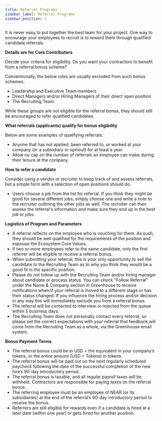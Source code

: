 ```yaml
---
title: Referral Programs
sidebar_label: Referral Programs
sidebar_position: 2
---
```


It is never easy to put together the best team for your project. One way to encourage your employees to recruit is to reward them through qualified candidate referrals. 

**Details are for Core Contributors**

Decide your criteria for eligibility. Do you want your contractors to benefit from a referral bonus scheme? 

Conventionally, the below roles are usually excluded from such bonus schemes.



* Leadership and Executive Team members
* Direct Managers and/or Hiring Managers of their direct open position
* The Recruiting Team

While these groups are not eligible for the referral bonus, they should still be encouraged to refer qualified candidates.

**What referrals (applicants) qualify for bonus eligibility**

Below are some examples of qualifying referrals:



* Anyone that has not applied, been referred to, or worked at your company (or a subsidiary or spinout) for at least a year.
* Allow no cap on the number of referrals an employee can make during their tenure at the company.

**How to refer a candidate**

Consider using a vendor or recruiter to keep track of and assess referrals, but a simple form with a selection of open positions should do. 



* Users choose a job from the list for referral. If you think they might be good for several different jobs, simply choose one and write a note to the recruiter outlining the other jobs as well. The recruiter can then assess the referral's information and make sure they end up in the best job or jobs.

**Logistics of Program and Parameters**



* A referral reflects on the employee who is vouching for them. As such, they should be well qualified for the requirements of the position and espouse the Ecosystem Core Values.
* If two or more employees refer to the same candidate, only the first referrer will be eligible to receive a referral bonus.
* When submitting your referral, this is your only opportunity to sell the candidate to the Recruiting Team as to why you think they would be a good fit in the specific position.
* Please do not follow up with the Recruiting Team and/or hiring manager about candidate or process status. You can check "Follow Referral" under the Name & Company section in Greenhouse to receive notifications when/if your referral is moved to a different stage or has their status changed. If you influence the hiring process and/or decision in any way this will immediately exclude you from a referral bonus.
* The referral will be contacted to interview or rejected from the queue within 5 business days.
* The Recruiting Team does not personally contact every referral, so please set the correct expectations with your referral that feedback will come from the Recruiting Team as a whole, via the Greenhouse email system.

**Bonus Payment Terms**



* The referral bonus could be in USD + the equivalent in your company’s tokens, or the entire amount (USD + Tokens) in tokens.
* The referral bonus will be paid out on the next regularly scheduled paycheck following the date of the successful completion of the new hire’s 90-day introductory period.
* The referral bonus is taxable, and all regular payroll taxes will be withheld. Contractors are responsible for paying taxes on the referral bonus.
* The referring employee must be an employee of NEAR (or its subsidiaries) at the end of the referral’s 90-day introductory period to receive the bonus.
* Referrers are still eligible for rewards even if a candidate is hired at a later date (within one year) or gets hired for another position.